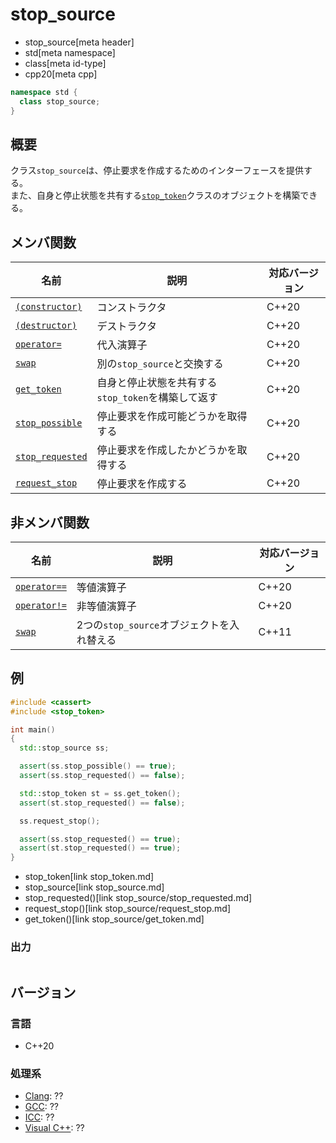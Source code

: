 # stop_source
* stop_source[meta header]
* std[meta namespace]
* class[meta id-type]
* cpp20[meta cpp]

```cpp
namespace std {
  class stop_source;
}
```

## 概要
クラス`stop_source`は、停止要求を作成するためのインターフェースを提供する。  
また、自身と停止状態を共有する[`stop_token`](stop_token.md)クラスのオブジェクトを構築できる。

## メンバ関数

| 名前 | 説明 | 対応バージョン |
|-------------------------------------------------|--------------------------------------------------------------------|-------|
| [`(constructor)`](stop_source/op_constructor.md) | コンストラクタ | C++20 |
| [`(destructor)`](stop_source/op_destructor.md)   | デストラクタ | C++20 |
| [`operator=`](stop_source/op_assign.md)          | 代入演算子 | C++20 |
| [`swap`](stop_source/swap.md)                    | 別の`stop_source`と交換する | C++20 |
| [`get_token`](stop_source/get_token.md)          | 自身と停止状態を共有する`stop_token`を構築して返す | C++20 |
| [`stop_possible`](stop_source/stop_possible.md)  | 停止要求を作成可能どうかを取得する | C++20 |
| [`stop_requested`](stop_source/stop_requested.md)| 停止要求を作成したかどうかを取得する | C++20 |
| [`request_stop`](stop_source/request_stop.md)    | 停止要求を作成する | C++20 |

## 非メンバ関数
| 名前 | 説明 | 対応バージョン |
|---------------------------------|---------------------------------------|-------|
| [`operator==`](stop_source/op_equal.md)         | 等値演算子 | C++20 |
| [`operator!=`](stop_source/op_not_equal.md)     | 非等値演算子 | C++20 |
| [`swap`](stop_source/swap_free.md) | 2つの`stop_source`オブジェクトを入れ替える | C++11 |


## 例
```cpp example
#include <cassert>
#include <stop_token>

int main()
{
  std::stop_source ss;

  assert(ss.stop_possible() == true);
  assert(ss.stop_requested() == false);

  std::stop_token st = ss.get_token();
  assert(st.stop_requested() == false);

  ss.request_stop();

  assert(ss.stop_requested() == true);
  assert(st.stop_requested() == true);
}
```
* stop_token[link stop_token.md]
* stop_source[link stop_source.md]
* stop_requested()[link stop_source/stop_requested.md]
* request_stop()[link stop_source/request_stop.md]
* get_token()[link stop_source/get_token.md]

### 出力
```
```

## バージョン
### 言語
- C++20


### 処理系
- [Clang](/implementation.md#clang): ??
- [GCC](/implementation.md#gcc): ??
- [ICC](/implementation.md#icc): ??
- [Visual C++](/implementation.md#visual_cpp): ??


